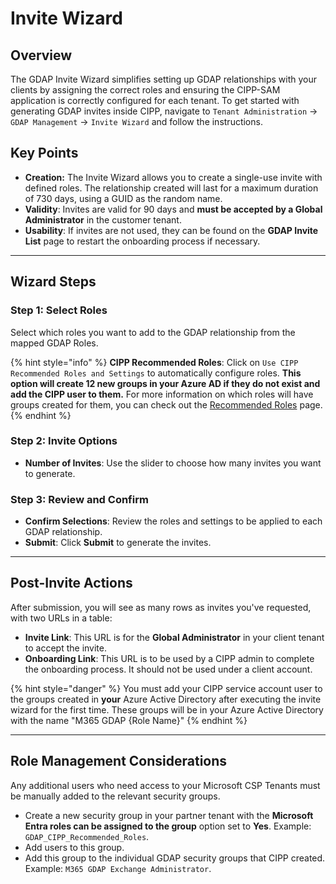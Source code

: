 # Invite Wizard

## Overview

The GDAP Invite Wizard simplifies setting up GDAP relationships with your clients by assigning the correct roles and ensuring the CIPP-SAM application is correctly configured for each tenant. To get started with generating GDAP invites inside CIPP, navigate to `Tenant Administration` -> `GDAP Management` -> `Invite Wizard` and follow the instructions.

## Key Points

* **Creation:** The Invite Wizard allows you to create a single-use invite with defined roles. The relationship created will last for a maximum duration of 730 days, using a GUID as the random name.
* **Validity**: Invites are valid for 90 days and **must be accepted by a Global Administrator** in the customer tenant.
* **Usability**: If invites are not used, they can be found on the **GDAP Invite List** page to restart the onboarding process if necessary.

***

## **Wizard Steps**

### **Step 1: Select Roles**

Select which roles you want to add to the GDAP relationship from the mapped GDAP Roles.

{% hint style="info" %}
**CIPP Recommended Roles**: Click on `Use CIPP Recommended Roles and Settings` to automatically configure roles. **This option will create 12 new groups in your Azure AD if they do not exist and add the CIPP user to them.** For more information on which roles will have groups created for them, you can check out the [Recommended Roles](../gdap/recommended-roles.md) page.
{% endhint %}

### **Step 2: Invite Options**

* **Number of Invites**: Use the slider to choose how many invites you want to generate.

### **Step 3: Review and Confirm**

* **Confirm Selections**: Review the roles and settings to be applied to each GDAP relationship.
* **Submit**: Click **Submit** to generate the invites.&#x20;

***

## **Post-Invite Actions**

After submission, you will see as many rows as invites you've requested, with two URLs in a table:

* **Invite Link**: This URL is for the **Global Administrator** in your client tenant to accept the invite.
* **Onboarding Link**: This URL is to be used by a CIPP admin to complete the onboarding process. It should not be used under a client account.

{% hint style="danger" %}
You must add your CIPP service account user to the groups created in **your** Azure Active Directory after executing the invite wizard for the first time. These groups will be in your Azure Active Directory with the name "M365 GDAP {Role Name}"
{% endhint %}

***

## Role Management Considerations

Any additional users who need access to your Microsoft CSP Tenants must be manually added to the relevant security groups.

* Create a new security group in your partner tenant with the **Microsoft Entra roles can be assigned to the group** option set to **Yes**. Example: `GDAP_CIPP_Recommended_Roles`.
* Add users to this group.
* Add this group to the individual GDAP security groups that CIPP created. Example: `M365 GDAP Exchange Administrator`.
